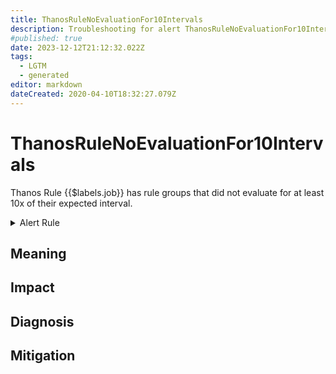 ```yaml
---
title: ThanosRuleNoEvaluationFor10Intervals
description: Troubleshooting for alert ThanosRuleNoEvaluationFor10Intervals
#published: true
date: 2023-12-12T21:12:32.022Z
tags: 
  - LGTM
  - generated
editor: markdown
dateCreated: 2020-04-10T18:32:27.079Z
---
```


# ThanosRuleNoEvaluationFor10Intervals

Thanos Rule {{$labels.job}} has rule groups that did not evaluate for at least 10x of their expected interval.

<details>
  <summary>Alert Rule</summary>

{{% rule "thanos/thanos-ruler.yml" "ThanosRuleNoEvaluationFor10Intervals" %}}

{{% comment %}}

```yaml
alert: ThanosRuleNoEvaluationFor10Intervals
expr: time() -  max by (job, instance, group) (prometheus_rule_group_last_evaluation_timestamp_seconds{job=~".*thanos-rule.*"})>10 * max by (job, instance, group) (prometheus_rule_group_interval_seconds{job=~".*thanos-rule.*"})
for: 5m
labels:
    severity: info
annotations:
    summary: Thanos Rule No Evaluation For10 Intervals (instance {{ $labels.instance }})
    description: |-
        Thanos Rule {{$labels.job}} has rule groups that did not evaluate for at least 10x of their expected interval.
          VALUE = {{ $value }}
          LABELS = {{ $labels }}
    runbook: https://github.com/srerun/prometheus-alerts/blob/main/content/runbooks/thanos-ruler/ThanosRuleNoEvaluationFor10Intervals.md

```

{{% /comment %}}

</details>


## Meaning
[//]: # "Short paragraph that explains what the alert means"


## Impact
[//]: # "What could / will happen if the alert is not addressed"



## Diagnosis
[//]: # "Steps to take to identify the cause of the problem"



## Mitigation
[//]: # "The steps necessary to resolve the alert"

